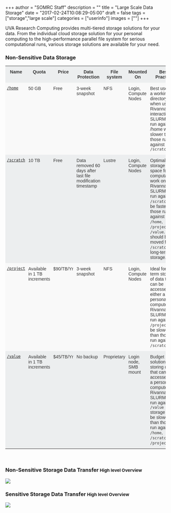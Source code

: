+++
author = "SOMRC Staff"
description = ""
title = "Large Scale Data Storage"
date = "2017-02-24T10:08:29-05:00"
draft = false
tags = ["storage","large scale"]
categories = ["userinfo"]
images = [""]
+++


<p class="lead">UVA Research Computing provides multi-tiered storage solutions for your data. From the individual cloud storage solution for your personal computing to the high-performance parallel file system for serious computational runs, various storage solutions are available for your need. </p>
<style type="text/css">
.tg  {border-collapse:collapse;border-spacing:0;border-color:#ccc;}
.tg td{font-family:Arial, sans-serif;font-size:14px;padding:10px 5px;border-style:solid;border-width:0px;overflow:hidden;word-break:normal;border-color:#ccc;color:#333;background-color:#fff;}
.tg th{font-family:Arial, sans-serif;font-size:14px;font-weight:normal;padding:10px 5px;border-style:solid;border-width:0px;overflow:hidden;word-break:normal;border-color:#ccc;color:#333;background-color:#f0f0f0;}
.tg .tg-hy9w{background-color:#eceeef;border-color:inherit;vertical-align:top}
.tg .tg-dc35{background-color:#f9f9f9;border-color:inherit;vertical-align:top}
.tg .tg-0qmj{font-weight:bold;background-color:#eceeef;border-color:inherit;vertical-align:top}
</style>
<div>
<h3>Non-Sensitive Data Storage</h3>
<table class="tg">
  <tr>
    <th class="tg-0qmj">Name</th>
    <th class="tg-0qmj">Quota</th>
    <th class="tg-0qmj">Price</th>
    <th class="tg-0qmj">Data Protection</th>
    <th class="tg-0qmj">File system</th>
    <th class="tg-0qmj">Mounted On</th>
    <th class="tg-0qmj">Best Practics</th>
  </tr>
  <tr>
    <td class="tg-dc35"><a href="/userinfo/storage"><code>/home</code></a></td>
    <td class="tg-dc35">50 GB</td>
    <td class="tg-dc35">Free</td>
    <td class="tg-dc35">3-week snapshot</td>
    <td class="tg-dc35">NFS</td>
    <td class="tg-dc35">Login, Compute Nodes</td>
    <td class="tg-dc35">Best used as a working directory when using Rivanna interactively. SLURM jobs run against /home will be slower than those run against <code>/scratch.</code></td>
  </tr>
  <tr>
    <td class="tg-hy9w"><a href="/userinfo/storage"><code>/scratch</code></a></td>
    <td class="tg-hy9w">10 TB</td>
    <td class="tg-hy9w">Free</td>
    <td class="tg-hy9w">Data removed 60 days after last file modification timestamp</td>
    <td class="tg-hy9w">Lustre</td>
    <td class="tg-hy9w">Login, Compute Nodes</td>
    <td class="tg-hy9w">Optimal storage space for computational work on Rivanna. SLURM jobs run against <code>/scratch</code> will be faster than those run against <code>/home</code>, <code>/project</code>, or <code>/value</code>. Data should be moved from <code>/scratch</code> for long-term storage.</td>
  </tr>
  <tr>
    <td class="tg-dc35"><a href="/userinfo/project"><code>/project</code></a></td> 
    <td class="tg-dc35">Available in 1 TB increments</td>
    <td class="tg-dc35">$90/TB/Yr</td>
    <td class="tg-dc35">3-week snapshot</td>
    <td class="tg-dc35">NFS</td>
    <td class="tg-dc35">Login, Compute Nodes</td>
    <td class="tg-dc35">Ideal for long-term storage of data that can be accessed by either a personal computer or Rivanna. SLURM jobs run against <code>/project</code> will be slower than those run against <code>/scratch</code>.</td>
  </tr>
  <tr>
    <td class="tg-hy9w"><a href="/userinfo/storage"><code>/value</code></a></td>  
    <td class="tg-hy9w">Available in 1 TB increments</td>
    <td class="tg-hy9w">$45/TB/Yr</td>
    <td class="tg-hy9w">No backup</td>
    <td class="tg-hy9w">Proprietary</td>
    <td class="tg-hy9w">Login node, SMB mount</td>
    <td class="tg-hy9w">Budget solution for storing data that can be accessed by a personal computer or Rivanna. SLURM jobs run against <code>/value</code> storage will be slower than those run against <code>/home</code>, <code>/scratch</code>, or <code>/project</code>.</td>
  </tr>
</table>
</div>
<br>
<h3>
  Non-Sensitive Storage Data Transfer
  <small class="text-muted">High level Overview</small>
</h3>
<img src="https://s3.amazonaws.com/uvasom-assets/imgs/somrc-storage-nonsecure-apr2018.png">
<h3>
  Sensitive Storage Data Transfer
  <small class="text-muted">High level Overview</small>
</h3>
<img src="https://s3.amazonaws.com/uvasom-assets/imgs/somrc-storage-secure-apr2018.png">